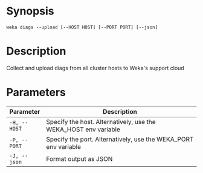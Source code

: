 # Synopsis

```weka diags --upload [--HOST HOST] [--PORT PORT] [--json]```

# Description

Collect and upload diags from all cluster hosts to Weka's support cloud

# Parameters

| Parameter | Description |
| --------- | ----------- |
| `-H, --HOST` | Specify the host. Alternatively, use the WEKA_HOST env variable |
| `-P, --PORT` | Specify the port. Alternatively, use the WEKA_PORT env variable |
| `-J, --json` | Format output as JSON |
